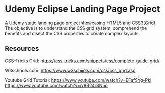 # Udemy Eclipse Landing Page Project

A Udemy static landing page project showcasing HTML5 and CSS3(Grid). The objective is to understand the CSS grid system, comprehend the benefits and disect the CSS properties to create complex layouts. 

## Resources

CSS-Tricks Grid: https://css-tricks.com/snippets/css/complete-guide-grid/

W3schools.com: https://www.w3schools.com/css/css_grid.asp

Youtube Grid Tutorial: https://www.youtube.com/watch?v=EFafSYg-PkI
                       https://www.youtube.com/watch?v=jV8B24rSN5o

